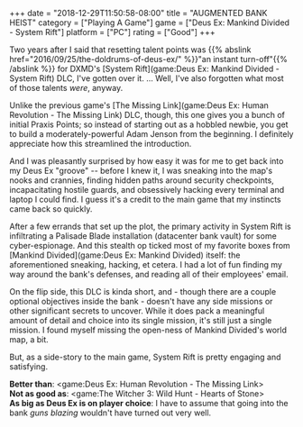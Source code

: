 +++
date = "2018-12-29T11:50:58-08:00"
title = "AUGMENTED BANK HEIST"
category = ["Playing A Game"]
game = ["Deus Ex: Mankind Divided - System Rift"]
platform = ["PC"]
rating = ["Good"]
+++

Two years after I said that resetting talent points was {{% abslink href="2016/09/25/the-doldrums-of-deus-ex/" %}}"an instant turn-off"{{% /abslink %}} for DXMD's [System Rift](game:Deus Ex: Mankind Divided - System Rift) DLC, I've gotten over it.  ... Well, I've also forgotten what most of those talents <i>were</i>, anyway.

Unlike the previous game's [The Missing Link](game:Deus Ex: Human Revolution - The Missing Link) DLC, though, this one gives you a bunch of initial Praxis Points; so instead of starting out as a hobbled newbie, you get to build a moderately-powerful Adam Jenson from the beginning.  I definitely appreciate how this streamlined the introduction.

And I was pleasantly surprised by how easy it was for me to get back into my Deus Ex "groove" -- before I knew it, I was sneaking into the map's nooks and crannies, finding hidden paths around security checkpoints, incapacitating hostile guards, and obsessively hacking every terminal and laptop I could find.  I guess it's a credit to the main game that my instincts came back so quickly.

After a few errands that set up the plot, the primary activity in System Rift is infiltrating a Palisade Blade installation (datacenter bank vault) for some cyber-espionage.  And this stealth op ticked most of my favorite boxes from [Mankind Divided](game:Deus Ex: Mankind Divided) itself: the aforementioned sneaking, hacking, et cetera.  I had a lot of fun finding my way around the bank's defenses, and reading all of their employees' email.

On the flip side, this DLC is kinda short, and - though there are a couple optional objectives inside the bank - doesn't have any side missions or other significant secrets to uncover.  While it does pack a meaningful amount of detail and choice into its single mission, it's still just a single mission.  I found myself missing the open-ness of Mankind Divided's world map, a bit.

But, as a side-story to the main game, System Rift is pretty engaging and satisfying.

<b>Better than</b>: <game:Deus Ex: Human Revolution - The Missing Link>  
<b>Not as good as</b>: <game:The Witcher 3: Wild Hunt - Hearts of Stone>  
<b>As big as Deus Ex is on player choice</b>: I have to assume that going into the bank <i>guns blazing</i> wouldn't have turned out very well.
